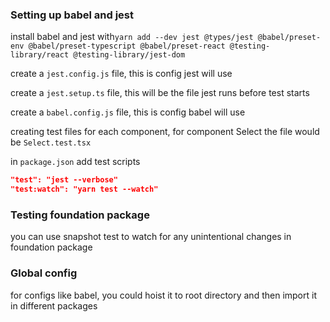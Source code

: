 ### Setting up babel and jest

install babel and jest with`yarn add --dev jest @types/jest @babel/preset-env @babel/preset-typescript @babel/preset-react @testing-library/react @testing-library/jest-dom`

create a `jest.config.js` file, this is config jest will use

create a `jest.setup.ts` file, this will be the file jest runs before test starts

create a `babel.config.js` file, this is config babel will use

creating test files for each component, for component Select the file would be `Select.test.tsx`

in `package.json` add test scripts

```json
"test": "jest --verbose"
"test:watch": "yarn test --watch"
```

### Testing foundation package

you can use snapshot test to watch for any unintentional changes in foundation package

### Global config

for configs like babel, you could hoist it to root directory and then import it in different packages
